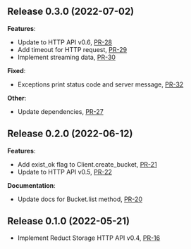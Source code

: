 ## Release 0.3.0 (2022-07-02)

**Features**:

* Update to HTTP API v0.6, [PR-28](https://github.com/reduct-storage/reduct-py/pull/28)
* Add timeout for HTTP request, [PR-29](https://github.com/reduct-storage/reduct-py/pull/29)
* Implement streaming data, [PR-30](https://github.com/reduct-storage/reduct-py/pull/30)

**Fixed**:

* Exceptions print status code and server message, [PR-32](https://github.com/reduct-storage/reduct-py/pull/32)

**Other**:

* Update dependencies, [PR-27](https://github.com/reduct-storage/reduct-py/pull/27)

## Release 0.2.0 (2022-06-12)

**Features**:

* Add exist_ok flag to Client.create_bucket, [PR-21](https://github.com/reduct-storage/reduct-py/pull/21)
* Update to HTTP API v0.5, [PR-22](https://github.com/reduct-storage/reduct-py/pull/22)

**Documentation**:

* Update docs for Bucket.list method, [PR-20](https://github.com/reduct-storage/reduct-py/pull/20)

## Release 0.1.0 (2022-05-21)

* Implement Reduct Storage HTTP API v0.4, [PR-16](https://github.com/reduct-storage/reduct-py/pull/16)
